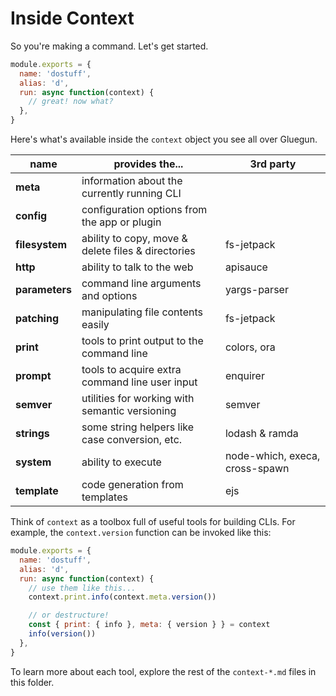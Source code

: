 # Inside Context

So you're making a command. Let's get started.

```js
module.exports = {
  name: 'dostuff',
  alias: 'd',
  run: async function(context) {
    // great! now what?
  },
}
```

Here's what's available inside the `context` object you see all over Gluegun.

| name           | provides the...                                    | 3rd party                      |
| -------------- | -------------------------------------------------- | ------------------------------ |
| **meta**       | information about the currently running CLI        |                                |
| **config**     | configuration options from the app or plugin       |                                |
| **filesystem** | ability to copy, move & delete files & directories | fs-jetpack                     |
| **http**       | ability to talk to the web                         | apisauce                       |
| **parameters** | command line arguments and options                 | yargs-parser                   |
| **patching**   | manipulating file contents easily                  | fs-jetpack                     |
| **print**      | tools to print output to the command line          | colors, ora                    |
| **prompt**     | tools to acquire extra command line user input     | enquirer                       |
| **semver**     | utilities for working with semantic versioning     | semver                         |
| **strings**    | some string helpers like case conversion, etc.     | lodash & ramda                 |
| **system**     | ability to execute                                 | node-which, execa, cross-spawn |
| **template**   | code generation from templates                     | ejs                            |

Think of `context` as a toolbox full of useful tools for building CLIs. For example, the `context.version` function can be invoked like this:

```js
module.exports = {
  name: 'dostuff',
  alias: 'd',
  run: async function(context) {
    // use them like this...
    context.print.info(context.meta.version())

    // or destructure!
    const { print: { info }, meta: { version } } = context
    info(version())
  },
}
```

To learn more about each tool, explore the rest of the `context-*.md` files in this folder.
